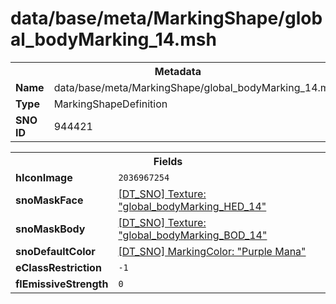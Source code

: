 <h1>data/base/meta/MarkingShape/global_bodyMarking_14.msh</h1><table><tr><th colspan="100%">Metadata</th></tr><tr><td><b>Name</b></td><td>data/base/meta/MarkingShape/global_bodyMarking_14.msh</td></tr><tr><td><b>Type</b></td><td>MarkingShapeDefinition</td></tr><tr><td><b>SNO ID</b></td><td>944421</td></tr></table>

<table><tr><th colspan="100%">Fields</th></tr><tr><td><b>hIconImage</b></td><td><code>2036967254</code></td></tr><tr><td><b>snoMaskFace</b></td><td><a href="..\Texture\global_bodyMarking_HED_14.tex.md">[DT_SNO] Texture: "global_bodyMarking_HED_14"</a></td></tr><tr><td><b>snoMaskBody</b></td><td><a href="..\Texture\global_bodyMarking_BOD_14.tex.md">[DT_SNO] Texture: "global_bodyMarking_BOD_14"</a></td></tr><tr><td><b>snoDefaultColor</b></td><td><a href="..\MarkingColor\Purple Mana.mcl.md">[DT_SNO] MarkingColor: "Purple Mana"</a></td></tr><tr><td><b>eClassRestriction</b></td><td><code>-1</code></td></tr><tr><td><b>flEmissiveStrength</b></td><td><code>0</code></td></tr></table>

